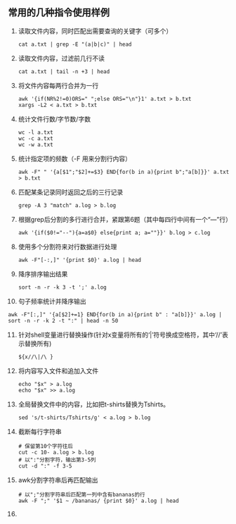 ## 常用的几种指令使用样例

1. 读取文件内容，同时匹配出需要查询的关键字（可多个）

   ```shell
   cat a.txt | grep -E "(a|b|c)" | head
   ```

2. 读取文件内容，过滤前几行不读

   ```shell
   cat a.txt | tail -n +3 | head
   ```

3. 将文件内容每两行合并为一行

   ```shell
   awk '{if(NR%2!=0)ORS=" ";else ORS="\n"}1' a.txt > b.txt
   xargs -L2 < a.txt > b.txt
   ```

4. 统计文件行数/字节数/字数

   ```shell
   wc -l a.txt
   wc -c a.txt
   wc -w a.txt
   ```

5. 统计指定项的频数（-F 用来分割行内容）

   ```shell
   awk -F" " '{a[$1";"$2]+=$3} END{for(b in a){print b";"a[b]}}' a.txt > b.txt
   ```

6. 匹配某条记录同时返回之后的三行记录

   ```shell
   grep -A 3 "match" a.log > b.log
   ```

7. 根据grep后分割的多行进行合并，紧跟第6题（其中每四行中间有一个“—”行）

   ```shell
   awk '{if($0!="--"){a=a$0} else{print a; a=""}}' b.log > c.log
   ```

8. 使用多个分割符来对行数据进行处理

   ```shell
   awk -F"[-:,]" '{print $0}' a.log | head
   ```

9. 降序排序输出结果

   ```shell
   sort -n -r -k 3 -t ';' a.log
   ```

10. 句子频率统计并降序输出

  ```shell
  awk -F"[:,]" '{a[$2]+=1} END{for(b in a){print b" : "a[b]}}' a.log | sort -n -r -k 2 -t ":" | head -n 50
  ```

11. 针对shell变量进行替换操作(针对x变量将所有的‘|’符号换成空格符，其中‘//’表示替换所有)

    ```shell
    ${x//\|/\ }
    ```

12. 将内容写入文件和追加入文件

    ```shell
    echo "$x" > a.log
    echo "$x" >> a.log
    ```

13. 全局替换文件中的内容，比如把t-shirts替换为Tshirts。

    ```shell
    sed 's/t-shirts/Tshirts/g' < a.log > b.log
    ```

14. 截断每行字符串

    ```shell
    # 保留第10个字符往后
    cut -c 10- a.log > b.log
    # 以":"分割字符，输出第3-5列
    cut -d ":" -f 3-5
    ```

15. awk分割字符串后再匹配输出

    ```shell
    # 以";"分割字符串后匹配第一列中含有bananas的行
    awk -F ";" '$1 ~ /bananas/ {print $0}' a.log | head
    ```

16. 
